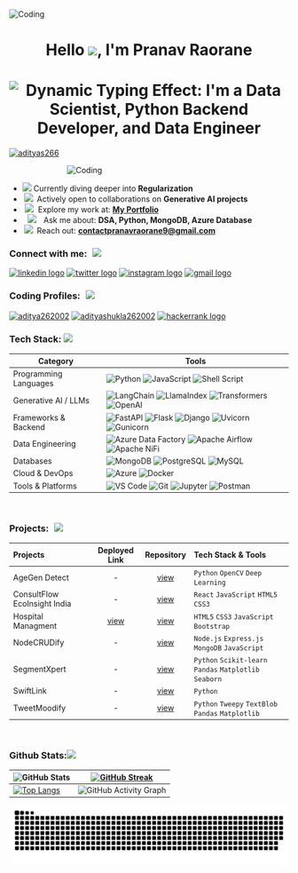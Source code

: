 <img align="center" alt="Coding" width="1200" src="https://miro.medium.com/v2/resize:fit:679/1*yw0TnheAGN-LPneDaTlaxw.gif">

<h1 align="center">Hello <img src="https://user-images.githubusercontent.com/42378118/110234147-e3259600-7f4e-11eb-95be-0c4047144dea.gif" width="30">, I'm Pranav Raorane </h1>
<h1 align="center">
    <img 
  src="https://readme-typing-svg.herokuapp.com/?font=Righteous&size=35&center=true&vCenter=true&width=700&height=70&duration=6000&lines=I'm+a+Data+Scientist;I'm+a+Python+Backend+Developer;I'm+a+Data+Engineer" 
  alt="Dynamic Typing Effect: I'm a Data Scientist, Python Backend Developer, and Data Engineer" 
/>
</h1>
<p align="left"> <a href="https://github.com/ryo-ma/github-profile-trophy"><img src="https://github-profile-trophy.vercel.app/?username=adityas266&theme=radical&row=1&column=&10no-frame=false&no-bg=true&margin-w=4" alt="adityas266" /></a>
</p>
<img align="right" alt="Coding" width="400" src="https://i.pinimg.com/originals/81/17/8b/81178b47a8598f0c81c4799f2cdd4057.gif">
<p align="left"> <a href="https://twitter.com/" target="blank"><img src="https://img.shields.io/twitter/follow/?logo=twitter&style=for-the-badge" alt="" /></a> </p>

- <img src="https://github.com/rudrabarad/rudrabarad/blob/master/Assets/Developer.gif" width="30px"> Currently diving deeper into **Regularization**  
- <img src="https://emojis.slackmojis.com/emojis/images/1531849430/4246/blob-sunglasses.gif?1531849430" width="24px" hspace="3"> Actively open to collaborations on **Generative AI projects**  
- <img src="https://github.com/Adityas266/Adityas266/blob/main/images/hyperkitty.gif" width="24px" hspace="4"> Explore my work at: [**My Portfolio**](https://adityas266.github.io/portfolio/)  
- <img src="https://github.com/Adityas266/Adityas266/blob/main/images/lightning.gif" width="15px" hspace="9"> Ask me about: **DSA, Python, MongoDB, Azure Database**  
- <img src="https://github.com/Adityas266/Adityas266/blob/main/images/message.gif" width="25px" hspace="3"> Reach out: **contactpranavraorane9@gmail.com**


<h3 align="left" fontsize="">Connect with me:<img src="https://github.com/Adityas266/Adityas266/blob/main/images/letterbox.gif" width="25px" hspace="10px"></h3>
<p align="left">
<a href="https://www.linkedin.com/in/pranav-raorane-19743322b/" target="blank"><img src="https://img.shields.io/static/v1?message=LinkedIn&logo=linkedin&label=&color=0077B5&logoColor=white&labelColor=&style=for-the-badge" height="30" alt="linkedin logo"  /></a>
<a href="https://x.com/Pranav_Raorane9" target="blank"><img src="https://img.shields.io/static/v1?message=Twitter&logo=twitter&label=&color=1DA1F2&logoColor=white&labelColor=&style=for-the-badge" height="30" alt="twitter logo"  /></a>
<a href="https://www.instagram.com/pranav_raorane_neo2/?next=%2F" target="blank"><img src="https://img.shields.io/static/v1?message=Instagram&logo=instagram&label=&color=E4405F&logoColor=white&labelColor=&style=for-the-badge" height="30" alt="instagram logo"  /></a>
<a href="mailto:pranavraorane9@gmail.com"><img src="https://img.shields.io/static/v1?message=Gmail&logo=gmail&label=&color=D14836&logoColor=white&labelColor=&style=for-the-badge" height="30" alt="gmail logo"  /></a>
</p>
<h3 align="left" fontsize="">Coding Profiles:<img src="https://github.com/rudrabarad/rudrabarad/blob/master/Assets/Designer.gif" width="30px" hspace="10"></h3>
<p align="left">
<a href="https://www.leetcode.com/aditya262002" target="blank"><img align="center" src="https://img.shields.io/badge/-LeetCode-FFA116?style=for-the-badge&logo=LeetCode&logoColor=black" alt="aditya262002" height="30"/></a>
<a href="https://auth.geeksforgeeks.org/user/adityashukla262002" target="blank"><img align="center" src="https://img.shields.io/badge/GeeksforGeeks-298D46?style=for-the-badge&logo=geeksforgeeks&logoColor=white" alt="adityashukla262002" height="30"/></a>
<a href="https://www.hackerrank.com/adityashukla2621" target="blank"><img align="center" src="https://img.shields.io/static/v1?message=HackerRank&logo=hackerrank&label=&color=2EC866&logoColor=white&labelColor=&style=for-the-badge" alt="hackerrank logo" alt="adityashukla2621" /></a></p>

<h3 align="left">Tech Stack:<img src="https://user-images.githubusercontent.com/74038190/212284087-bbe7e430-757e-4901-90bf-4cd2ce3e1852.gif" width="27px" hspace="4"></h3>

| Category                | Tools                                                                                                                                                   |
|-------------------------|---------------------------------------------------------------------------------------------------------------------------------------------------------|
| Programming Languages   | ![Python](https://img.shields.io/badge/python-3670A0?style=for-the-badge&logo=python&logoColor=ffdd54) ![JavaScript](https://img.shields.io/badge/javascript-%23323330.svg?style=for-the-badge&logo=javascript&logoColor=%23F7DF1E) ![Shell Script](https://img.shields.io/badge/shell_script-%23121011.svg?style=for-the-badge&logo=gnu-bash&logoColor=white) |
| Generative AI / LLMs    | ![LangChain](https://img.shields.io/badge/LangChain-%23000000.svg?style=for-the-badge&logoColor=white) ![LlamaIndex](https://img.shields.io/badge/LlamaIndex-blue?style=for-the-badge) ![Transformers](https://img.shields.io/badge/HuggingFace_Transformers-yellow?style=for-the-badge&logo=huggingface&logoColor=black) ![OpenAI](https://img.shields.io/badge/OpenAI-412991?style=for-the-badge&logo=openai&logoColor=white) |
| Frameworks & Backend    | ![FastAPI](https://img.shields.io/badge/fastapi-%2300C7B7.svg?style=for-the-badge&logo=fastapi&logoColor=white) ![Flask](https://img.shields.io/badge/flask-%23000.svg?style=for-the-badge&logo=flask&logoColor=white) ![Django](https://img.shields.io/badge/django-%23092E20.svg?style=for-the-badge&logo=django&logoColor=white) ![Uvicorn](https://img.shields.io/badge/Uvicorn-005571?style=for-the-badge) ![Gunicorn](https://img.shields.io/badge/Gunicorn-darkgreen?style=for-the-badge) |
| Data Engineering        | ![Azure Data Factory](https://img.shields.io/badge/Azure%20Data%20Factory-007FFF?style=for-the-badge&logo=microsoftazure&logoColor=white) ![Apache Airflow](https://img.shields.io/badge/Apache%20Airflow-017CEE?style=for-the-badge&logo=apache-airflow&logoColor=white) ![Apache NiFi](https://img.shields.io/badge/Apache%20NiFi-FF6C37?style=for-the-badge&logo=apache&logoColor=white) |
| Databases               | ![MongoDB](https://img.shields.io/badge/MongoDB-%234ea94b.svg?style=for-the-badge&logo=mongodb&logoColor=white) ![PostgreSQL](https://img.shields.io/badge/PostgreSQL-%23336791.svg?style=for-the-badge&logo=postgresql&logoColor=white) ![MySQL](https://img.shields.io/badge/mysql-%2300000f.svg?style=for-the-badge&logo=mysql&logoColor=white) |
| Cloud & DevOps          | ![Azure](https://img.shields.io/badge/Microsoft%20Azure-0089D6?style=for-the-badge&logo=microsoftazure&logoColor=white) ![Docker](https://img.shields.io/badge/docker-%230db7ed.svg?style=for-the-badge&logo=docker&logoColor=white) |
| Tools & Platforms       | ![VS Code](https://img.shields.io/badge/VS_Code-007ACC?style=for-the-badge&logo=visual%20studio%20code&logoColor=white) ![Git](https://img.shields.io/badge/Git-F05032?style=for-the-badge&logo=git&logoColor=white) ![Jupyter](https://img.shields.io/badge/Jupyter-%23F37626.svg?style=for-the-badge&logo=jupyter&logoColor=white) ![Postman](https://img.shields.io/badge/Postman-black?style=for-the-badge&logo=postman)

<img src="https://www.animatedimages.org/data/media/562/animated-line-image-0184.gif" width="1920" height="2" />

<h3 align="left">Projects:<img src="https://user-images.githubusercontent.com/74038190/216122028-c05b52fb-983e-4ee8-8811-6f30cd9ea5d5.png" width="25px" hspace="10"></h3>

| Projects | Deployed Link | Repository | Tech Stack & Tools |
|:---------|:-------------:|:----------:|:-------------------|
| AgeGen Detect | - | [view](https://github.com/Adityas266/Age-and-gender-detection) | `Python` `OpenCV` `Deep Learning` |
| ConsultFlow EcoInsight India | - | [view](https://github.com/Adityas266/react-project-business-app) | `React` `JavaScript` `HTML5` `CSS3` |
| Hospital Managment | [view](https://adityas266.github.io/Hospital_Managment_Website/) | [view](https://github.com/Adityas266/Hospital_Managment_Website) | `HTML5` `CSS3` `JavaScript` `Bootstrap`|
| NodeCRUDify | - | [view](https://github.com/Adityas266/node_express_crud_api) | `Node.js` `Express.js` `MongoDB` `JavaScript` |
| SegmentXpert | - | [view](https://github.com/Adityas266/Customer-segmentation) | `Python` `Scikit-learn` `Pandas` `Matplotlib` `Seaborn` |
| SwiftLink | - | [view](https://github.com/Adityas266/URL-SHORTNER) | `Python` |
| TweetMoodify | - | [view](https://github.com/Adityas266/Twitter_Sentiment_Analysis) | `Python` `Tweepy` `TextBlob` `Pandas` `Matplotlib` |

<img src="https://www.animatedimages.org/data/media/562/animated-line-image-0184.gif" width="1920" height="2" />
<h3>Github Stats:<img src="https://github.com/Adityas266/Adityas266/blob/main/images/stats.gif" width="28px"></h3>

| <img src="https://github-readme-stats.vercel.app/api?username=Adityas266&show_icons=true&theme=radical" alt="GitHub Stats" /> | <a href="https://github-readme-streak-stats.herokuapp.com/?user=Adityas266&theme=radical"><img src="https://github-readme-streak-stats.herokuapp.com/?user=Adityas266&theme=radical" alt="GitHub Streak" /></a> |
|--------------- | --------------- |
| [![Top Langs](https://github-readme-stats-rishabh.vercel.app/api/top-langs/?username=Adityas266&hide=GLSL,html&theme=dracula&hide_border=true&border_radius=10&bg_color=15,0d1117,1a1b26&show_icons=true&layout=compact)](https://github.com/anuraghazra/github-readme-stats) |<img src="http://github-profile-summary-cards.vercel.app/api/cards/profile-details?username=Adityas266&theme=midnight_purple" alt="GitHub Activity Graph" width="600"/>|

<p align="center">
    <img src="https://github.com/Adityas266/Adityas266/blob/output/github-contribution-grid-snake-dark.svg">
</p>
<img src="https://www.animatedimages.org/data/media/562/animated-line-image-0184.gif" width="1920" height="2" />


